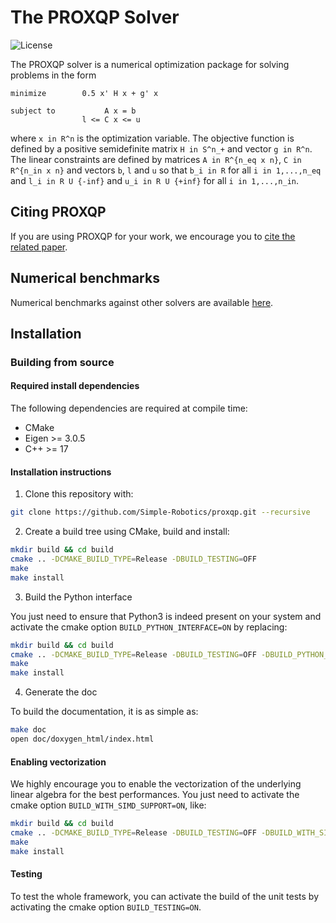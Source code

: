 # The PROXQP Solver

![License](https://img.shields.io/badge/License-BSD%202--Clause-green.svg)

The PROXQP solver is a numerical optimization package for solving problems in the form
```
minimize        0.5 x' H x + g' x

subject to           A x = b
                l <= C x <= u
```

where `x in R^n` is the optimization variable. The objective function is defined by a positive semidefinite matrix `H in S^n_+` and vector `g in R^n`. The linear constraints are defined by matrices `A in R^{n_eq x n}`, `C in R^{n_in x n}` and vectors `b`, `l` and `u` so that `b_i in R` for all `i in 1,...,n_eq` and `l_i in R U {-inf}` and `u_i in R U {+inf}` for all `i in 1,...,n_in`.

## Citing PROXQP

If you are using PROXQP for your work, we encourage you to [cite the related paper](https://hal.inria.fr/hal-03683733/file/Yet_another_QP_solver_for_robotics_and_beyond.pdf/).

## Numerical benchmarks

Numerical benchmarks against other solvers are available [here](https://github.com/Bambade/proxqp_benchmark).


## Installation

### Building from source

#### Required install dependencies

The following dependencies are required at compile time:

* CMake
* Eigen >= 3.0.5
* C++ >= 17

#### Installation instructions

1. Clone this repository with:

```bash
git clone https://github.com/Simple-Robotics/proxqp.git --recursive
```

2. Create a build tree using CMake, build and install:

```bash
mkdir build && cd build
cmake .. -DCMAKE_BUILD_TYPE=Release -DBUILD_TESTING=OFF
make 
make install
```

3. Build the Python interface

You just need to ensure that Python3 is indeed present on your system and activate the cmake option `BUILD_PYTHON_INTERFACE=ON` by replacing:

```bash
mkdir build && cd build
cmake .. -DCMAKE_BUILD_TYPE=Release -DBUILD_TESTING=OFF -DBUILD_PYTHON_INTERFACE=ON
make 
make install
```

4. Generate the doc

To build the documentation, it is as simple as:

```bash
make doc
open doc/doxygen_html/index.html
```

#### Enabling vectorization

We highly encourage you to enable the vectorization of the underlying linear algebra for the best performances.
You just need to activate the cmake option `BUILD_WITH_SIMD_SUPPORT=ON`, like:

```bash
mkdir build && cd build
cmake .. -DCMAKE_BUILD_TYPE=Release -DBUILD_TESTING=OFF -DBUILD_WITH_SIMD_SUPPORT=ON
make 
make install
```

#### Testing

To test the whole framework, you can activate the build of the unit tests by activating the cmake option `BUILD_TESTING=ON`.
